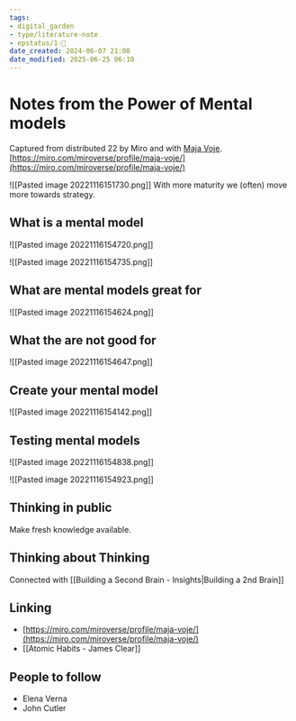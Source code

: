 ```yaml
---
tags: 
- digital_garden
- type/literature-note
- epstatus/1-🌱
date_created: 2024-06-07 21:08
date_modified: 2025-06-25 06:10
---
```

# Notes from the Power of Mental models

Captured from distributed 22 by Miro and with [Maja Voje](https://www.linkedin.com/in/majavoje/).
[https://miro.com/miroverse/profile/maja-voje/](https://miro.com/miroverse/profile/maja-voje/)

![[Pasted image 20221116151730.png]]
With more maturity we (often) move more towards strategy.

## What is a mental model

![[Pasted image 20221116154720.png]]

![[Pasted image 20221116154735.png]]

## What are mental models great for

![[Pasted image 20221116154624.png]]

## What the are not good for

![[Pasted image 20221116154647.png]]

## Create your mental model

![[Pasted image 20221116154142.png]]

## Testing mental models

![[Pasted image 20221116154838.png]]

![[Pasted image 20221116154923.png]]

## Thinking in public

Make fresh knowledge available. 

## Thinking about Thinking

Connected with [[Building a Second Brain - Insights|Building a 2nd Brain]]

## Linking

+ [https://miro.com/miroverse/profile/maja-voje/](https://miro.com/miroverse/profile/maja-voje/)
+ [[Atomic Habits - James Clear]]

## People to follow

+ Elena Verna
+ John Cutler

